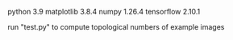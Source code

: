 python 3.9
matplotlib 3.8.4
numpy 1.26.4
tensorflow 2.10.1

run "test.py" to compute topological numbers of example images